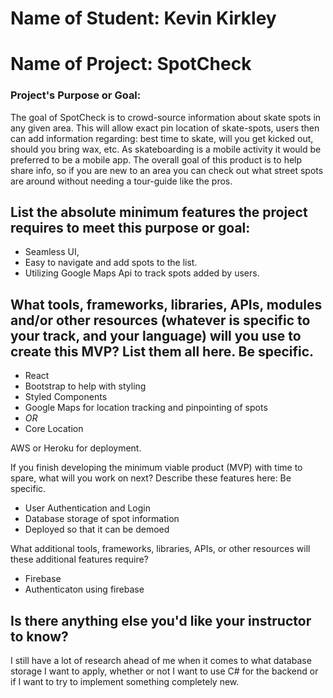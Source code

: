 # Name of Student: Kevin Kirkley

# Name of Project: SpotCheck

### Project's Purpose or Goal:

The goal of SpotCheck is to crowd-source information about skate spots in any given area. This will allow exact pin location of skate-spots, users then can add information regarding: best time to skate, will you get kicked out, should you bring wax, etc. As skateboarding is a mobile activity it would be preferred to be a mobile app. The overall goal of this product is to help share info, so if you are new to an area you can check out what street spots are around without needing a tour-guide like the pros.

## List the absolute minimum features the project requires to meet this purpose or goal:

- Seamless UI,
- Easy to navigate and add spots to the list.
- Utilizing Google Maps Api to track spots added by users.

## What tools, frameworks, libraries, APIs, modules and/or other resources (whatever is specific to your track, and your language) will you use to create this MVP? List them all here. Be specific.

- React
- Bootstrap to help with styling
- Styled Components
- Google Maps for location tracking and pinpointing of spots
- _OR_
- Core Location

AWS or Heroku for deployment.

If you finish developing the minimum viable product (MVP) with time to spare, what will you work on next? Describe these features here: Be specific.

- User Authentication and Login
- Database storage of spot information
- Deployed so that it can be demoed

What additional tools, frameworks, libraries, APIs, or other resources will these additional features require?

- Firebase
- Authenticaton using firebase

## Is there anything else you'd like your instructor to know?

I still have a lot of research ahead of me when it comes to what database storage I want to apply, whether or not I want to use C# for the backend or if I want to try to implement something completely new.
